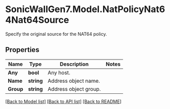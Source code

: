 # SonicWallGen7.Model.NatPolicyNat64Nat64Source
Specify the original source for the NAT64 policy.

## Properties

Name | Type | Description | Notes
------------ | ------------- | ------------- | -------------
**Any** | **bool** | Any host. | 
**Name** | **string** | Address object name. | 
**Group** | **string** | Address object group. | 

[[Back to Model list]](../README.md#documentation-for-models) [[Back to API list]](../README.md#documentation-for-api-endpoints) [[Back to README]](../README.md)

